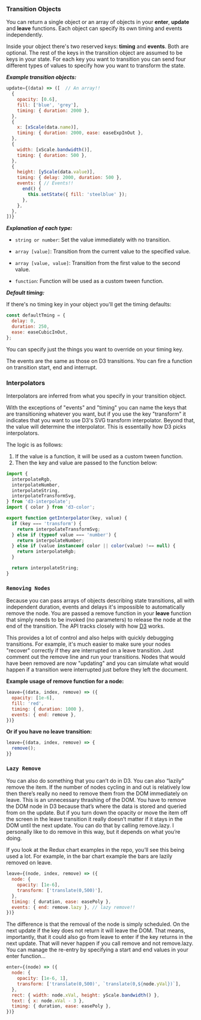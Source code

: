 ### Transition Objects

You can return a single object or an array of objects in your **enter**, **update** and **leave** functions.
Each object can specify its own timing and events independently.

Inside your object there's two reserved keys:  **timing** and **events**.  Both are optional.
The rest of the keys in the transition object are assumed to be keys in your state.
For each key you want to transition you can send four different types of values to specify how you want to transform the state.

***Example transition objects:***
```js
update={(data) => ([  // An array!!
  {
    opacity: [0.6],
    fill: ['blue', 'grey'],
    timing: { duration: 2000 },
  },
  {
    x: [xScale(data.name)],
    timing: { duration: 2000, ease: easeExpInOut },
  },
  {
    width: [xScale.bandwidth()],
    timing: { duration: 500 },
  },
  {
    height: [yScale(data.value)],
    timing: { delay: 2000, duration: 500 },
    events: { // Events!!
      end() {
        this.setState({ fill: 'steelblue' });
      },
    },
  },
])}
```

***Explanation of each type:***

* `string or number`: Set the value immediately with no transition.

* `array [value]`: Transition from the current value to the specified value.

* `array [value, value]`: Transition from the first value to the second value.

* `function`: Function will be used as a custom tween function.

***Default timing:***

If there's no timing key in your object you'll get the timing defaults:

```js
const defaultTming = {
  delay: 0,
  duration: 250,
  ease: easeCubicInOut,
};
```
You can specify just the things you want to override on your timing key.

The events are the same as those on D3 transitions. You can fire a function on transition start, end and interrupt.

### Interpolators

Interpolators are inferred from what you specify in your transition object.

With the exceptions of "events" and "timing" you can name the keys that are transitioning whatever you want, but if you use the key "transform" it indicates that you want to use D3's SVG transform interpolator.
Beyond that, the value will determine the interpolator.  This is essentailly how D3 picks interpolators.

The logic is as follows:
1. If the value is a function, it will be used as a custom tween function.
2. Then the key and value are passed to the function below:

```js
import {
  interpolateRgb,
  interpolateNumber,
  interpolateString,
  interpolateTransformSvg,
} from 'd3-interpolate';
import { color } from 'd3-color';

export function getInterpolator(key, value) {
  if (key === 'transform') {
    return interpolateTransformSvg;
  } else if (typeof value === 'number') {
    return interpolateNumber;
  } else if (value instanceof color || color(value) !== null) {
    return interpolateRgb;
  }

  return interpolateString;
}
```

### `Removing Nodes`

Because you can pass arrays of objects describing state transitions, all with independent duration, events and delays it's impossible to automatically remove the node.
You are passed a remove function in your **leave** function that simply needs to be invoked (no parameters) to release the node at the end of the transition.
The API tracks closely with how [D3](https://github.com/d3/d3-selection) works.

This provides a lot of control and also helps with quickly debugging transitions.
For example, it's much easier to make sure your nodes "recover" correctly if they are interrupted on a leave transition.
Just comment out the remove line and run your transitions.
Nodes that would have been removed are now "updating" and you can simulate what would happen if a transition were interrupted just before they left the document.

**Example usage of remove function for a node:** 
```js
leave={(data, index, remove) => ({
  opacity: [1e-6],
  fill: 'red',
  timing: { duration: 1000 },
  events: { end: remove },
})}
```

**Or if you have no leave transition:**
```js
leave={(data, index, remove) => {
  remove();
}}
```

### `Lazy Remove`

You can also do something that you can’t do in D3. You can also “lazily” remove the item.
If the number of nodes cycling in and out is relatively low then there’s really no need to remove them from the DOM immediately on leave.
This is an unnecessary thrashing of the DOM. You have to remove the DOM node in D3 because that’s where the data is stored and queried from on the update.
But if you turn down the opacity or move the item off the screen in the leave transition it really doesn’t matter if it stays in the DOM until the next update. You can do that by calling remove.lazy.
I personally like to do remove in this way, but it depends on what you’re doing.

If you look at the Redux chart examples in the repo, you’ll see this being used a lot. For example, in the bar chart example the bars are lazily removed on leave.

```js
leave={(node, index, remove) => ({
  node: {
    opacity: [1e-6],
    transform: ['translate(0,500)'],
  },
  timing: { duration, ease: easePoly },
  events: { end: remove.lazy }, // lazy remove!!
})}
```

The difference is that the removal of the node is simply scheduled.
On the next update if the key does not return it will leave the DOM.
That means, importantly, that it could also go from leave to enter if the key returns in the next update.
That will never happen if you call remove and not remove.lazy. You can manage the re-entry by specifying a start and end values in your enter function…

```js
enter={(node) => ({
  node: {
    opacity: [1e-6, 1],
    transform: ['translate(0,500)', `translate(0,${node.yVal})`],
  },
  rect: { width: node.xVal, height: yScale.bandwidth() },
  text: { x: node.xVal - 3 },
  timing: { duration, ease: easePoly },
})}
```
